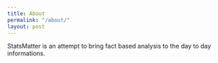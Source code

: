 ```yaml
---
title: About
permalink: "/about/"
layout: post
---
```


StatsMatter is an attempt to bring fact based analysis to the day to day informations.
